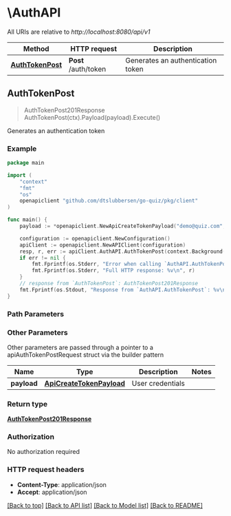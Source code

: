 # \AuthAPI

All URIs are relative to *http://localhost:8080/api/v1*

Method | HTTP request | Description
------------- | ------------- | -------------
[**AuthTokenPost**](AuthAPI.md#AuthTokenPost) | **Post** /auth/token | Generates an authentication token



## AuthTokenPost

> AuthTokenPost201Response AuthTokenPost(ctx).Payload(payload).Execute()

Generates an authentication token



### Example

```go
package main

import (
	"context"
	"fmt"
	"os"
	openapiclient "github.com/dtslubbersen/go-quiz/pkg/client"
)

func main() {
	payload := *openapiclient.NewApiCreateTokenPayload("demo@quiz.com", "password") // ApiCreateTokenPayload | User credentials

	configuration := openapiclient.NewConfiguration()
	apiClient := openapiclient.NewAPIClient(configuration)
	resp, r, err := apiClient.AuthAPI.AuthTokenPost(context.Background()).Payload(payload).Execute()
	if err != nil {
		fmt.Fprintf(os.Stderr, "Error when calling `AuthAPI.AuthTokenPost``: %v\n", err)
		fmt.Fprintf(os.Stderr, "Full HTTP response: %v\n", r)
	}
	// response from `AuthTokenPost`: AuthTokenPost201Response
	fmt.Fprintf(os.Stdout, "Response from `AuthAPI.AuthTokenPost`: %v\n", resp)
}
```

### Path Parameters



### Other Parameters

Other parameters are passed through a pointer to a apiAuthTokenPostRequest struct via the builder pattern


Name | Type | Description  | Notes
------------- | ------------- | ------------- | -------------
 **payload** | [**ApiCreateTokenPayload**](ApiCreateTokenPayload.md) | User credentials | 

### Return type

[**AuthTokenPost201Response**](AuthTokenPost201Response.md)

### Authorization

No authorization required

### HTTP request headers

- **Content-Type**: application/json
- **Accept**: application/json

[[Back to top]](#) [[Back to API list]](../README.md#documentation-for-api-endpoints)
[[Back to Model list]](../README.md#documentation-for-models)
[[Back to README]](../README.md)


